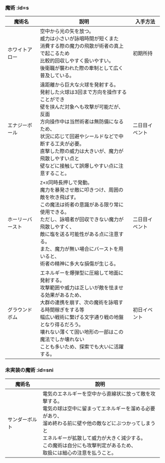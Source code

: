 ### 魔術 :id=s

| 魔術名 | 説明 | 入手方法 |
| --- | --- | --- |
| ホワイトアロー	| 空中から光の矢を放つ。<br>威力は小さいが詠唱時間が短くまた<br>消費する際の魔力の飛散が術者の真上で起こるため<br>比較的回収しやすく扱いやすい。<br>後衛職が襲われた際の牽制として広く普及している。	| 初期所持 |
| エナジーボール	| 遠距離から巨大な火球を発射する。<br>発射した火球は3回まで方向を操作することができ<br>壁を挟んだ対象へも攻撃が可能だが、反面<br>方向操作中は当然術者は無防備になるため、<br>状況に応じて回避やシールドなどで中断する工夫が必要。<br>直撃した際の威力は大きいが、魔力が飛散しやすい点と<br>壁などに接触して誤爆しやすい点に注意すること。	| 二日目イベント |
| ホーリーバースト | `Z`+`X`同時長押しで発動。<br>魔力を暴発させ敵に叩きつけ、周囲の敵を吹き飛ばす。<br>この魔法は術者の意識がある限り常に使用できる。<br>ただし、詠唱者が回収できない魔力が飛散しやすく、<br>敵に塩を送る可能性がある点に注意する。<br>また、魔力が無い場合にバーストを用いると、<br>術者の精神に多大な損傷が生じる。	| 二日目イベント |
| グラウンドボム	| エネルギーを爆弾型に圧縮して地面に発射する。<br>攻撃範囲や威力は乏しいが敵を怯ませる効果があるため、<br>大群の連携を崩す、次の魔術を詠唱する時間稼ぎをする等<br>幅広い戦術に繋げる文字通り戦の地盤となり得るだろう。<br>壊れない薄くて固い地形の一部はこの魔法でしか壊れない<br>ことも多いため、探索でも大いに活躍する。	| 初日イベント |

### 未実装の魔術 :id=sni

| 魔術名 | 說明 |
| --- | --- |
| サンダーボルト | 電気のエネルギーを空中から直線状に放って敵を攻撃する。<br>電気の球は空中に留まってエネルギーを溜める必要があり、<br>溜め終わる前に壁や他の敵などにぶつかってしまうと<br>エネルギーが拡散して威力が大きく減少する。<br>この魔術は自分にも攻撃判定があるため、<br>取扱には細心の注意を払うこと。 |
